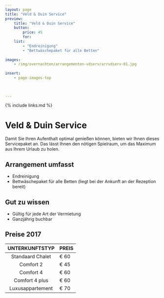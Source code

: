 ```yaml
---
layout: page
title: "Veld & Duin Service"
preview: 
    title: "Veld & Duin Service"
    button:
        price: 45
        for: 
    list:
        - "Endreinigung"
        - "Bettwäschepaket für alle Betten"
        
images:
    - /img/overnachten/arrangementen-vdserv/arrvdserv-01.jpg
    
insert:
    - page-images-top
    
    
    
---
```


{% include links.md %}


# Veld & Duin Service

Damit Sie Ihren Aufenthalt optimal genießen können, bieten wir Ihnen dieses Servicepaket an. Das lässt Ihnen den nötigen Spielraum, um das Maximum aus Ihrem Urlaub zu holen.

## Arrangement umfasst

- Endreinigung
- Bettwäschepaket für alle Betten (liegt bei der Ankunft an der Rezeption bereit)


## Gut zu wissen

- Gültig für jede Art der Vermietung
- Ganzjährig buchbar


## Preise 2017

UNTERKUNFTSTYP         | PREIS
:------------------:|:-----------
Standaard Chalet    |€ 60                
Comfort 2           |€ 45               
Comfort 4           |€ 60         
Comfort 4 plus      |€ 60  
Luxusappartement    |€ 70       
        




